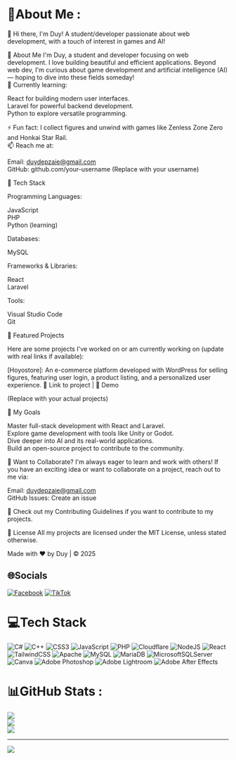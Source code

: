 # 💫About Me :
👋 Hi there, I'm Duy!
A student/developer passionate about web development, with a touch of interest in games and AI!

📖 About Me
I'm Duy, a student and developer focusing on web development. I love building beautiful and efficient applications. Beyond web dev, I'm curious about game development and artificial intelligence (AI) — hoping to dive into these fields someday!  
🌱 Currently learning:  

React for building modern user interfaces.  
Laravel for powerful backend development.  
Python to explore versatile programming.

⚡ Fun fact: I collect figures and unwind with games like Zenless Zone Zero and Honkai Star Rail.  
📫 Reach me at:  

Email: duydepzaie@gmail.com  
GitHub: github.com/your-username (Replace with your username)


🔧 Tech Stack

Programming Languages:  

JavaScript  
PHP  
Python (learning)


Databases:  

MySQL


Frameworks & Libraries:  

React  
Laravel


Tools:  

Visual Studio Code  
Git




🚀 Featured Projects

Here are some projects I've worked on or am currently working on (update with real links if available):

[Hoyostore]: An e-commerce platform developed with WordPress for selling figures, featuring user login, a product listing, and a personalized user experience. 🔗 Link to project | 🌟 Demo


(Replace with your actual projects)

🌟 My Goals

Master full-stack development with React and Laravel.  
Explore game development with tools like Unity or Godot.  
Dive deeper into AI and its real-world applications.  
Build an open-source project to contribute to the community.


🤝 Want to Collaborate?
I'm always eager to learn and work with others! If you have an exciting idea or want to collaborate on a project, reach out to me via:  

Email: duydepzaie@gmail.com  
GitHub Issues: Create an issue

📜 Check out my Contributing Guidelines if you want to contribute to my projects.

📄 License
All my projects are licensed under the MIT License, unless stated otherwise.


  Made with ❤️ by Duy | © 2025
  
    
  
  
    
  


## 🌐Socials
[![Facebook](https://img.shields.io/badge/Facebook-%231877F2.svg?logo=Facebook&logoColor=white)](https://www.facebook.com/nguyen.duy.53378/) [![TikTok](https://img.shields.io/badge/TikTok-%23000000.svg?logo=TikTok&logoColor=white)](https://tiktok.com/@Fugue) 

# 💻Tech Stack
![C#](https://img.shields.io/badge/c%23-%23239120.svg?style=for-the-badge&logo=c-sharp&logoColor=white) ![C++](https://img.shields.io/badge/c++-%2300599C.svg?style=for-the-badge&logo=c%2B%2B&logoColor=white) ![CSS3](https://img.shields.io/badge/css3-%231572B6.svg?style=for-the-badge&logo=css3&logoColor=white) ![JavaScript](https://img.shields.io/badge/javascript-%23323330.svg?style=for-the-badge&logo=javascript&logoColor=%23F7DF1E) ![PHP](https://img.shields.io/badge/php-%23777BB4.svg?style=for-the-badge&logo=php&logoColor=white) ![Cloudflare](https://img.shields.io/badge/Cloudflare-F38020?style=for-the-badge&logo=Cloudflare&logoColor=white) ![NodeJS](https://img.shields.io/badge/node.js-6DA55F?style=for-the-badge&logo=node.js&logoColor=white) ![React](https://img.shields.io/badge/react-%2320232a.svg?style=for-the-badge&logo=react&logoColor=%2361DAFB) ![TailwindCSS](https://img.shields.io/badge/tailwindcss-%2338B2AC.svg?style=for-the-badge&logo=tailwind-css&logoColor=white) ![Apache](https://img.shields.io/badge/apache-%23D42029.svg?style=for-the-badge&logo=apache&logoColor=white) ![MySQL](https://img.shields.io/badge/mysql-%2300f.svg?style=for-the-badge&logo=mysql&logoColor=white) ![MariaDB](https://img.shields.io/badge/MariaDB-003545?style=for-the-badge&logo=mariadb&logoColor=white) ![MicrosoftSQLServer](https://img.shields.io/badge/Microsoft%20SQL%20Sever-CC2927?style=for-the-badge&logo=microsoft%20sql%20server&logoColor=white) ![Canva](https://img.shields.io/badge/Canva-%2300C4CC.svg?style=for-the-badge&logo=Canva&logoColor=white) ![Adobe Photoshop](https://img.shields.io/badge/adobephotoshop-%2331A8FF.svg?style=for-the-badge&logo=adobephotoshop&logoColor=white) ![Adobe Lightroom](https://img.shields.io/badge/Adobe%20Lightroom-31A8FF.svg?style=for-the-badge&logo=Adobe%20Lightroom&logoColor=white) ![Adobe After Effects](https://img.shields.io/badge/Adobe%20After%20Effects-9999FF.svg?style=for-the-badge&logo=Adobe%20After%20Effects&logoColor=white)
# 📊GitHub Stats :
![](https://github-readme-stats.vercel.app/api?username=AcheronRequiem&theme=radical&hide_border=false&include_all_commits=false&count_private=false)<br/>
![](https://github-readme-streak-stats.herokuapp.com/?user=AcheronRequiem&theme=radical&hide_border=false)<br/>
![](https://github-readme-stats.vercel.app/api/top-langs/?username=AcheronRequiem&theme=radical&hide_border=false&include_all_commits=false&count_private=false&layout=compact)

---
[![](https://visitcount.itsvg.in/api?id=AcheronRequiem&icon=0&color=0)](https://visitcount.itsvg.in)
